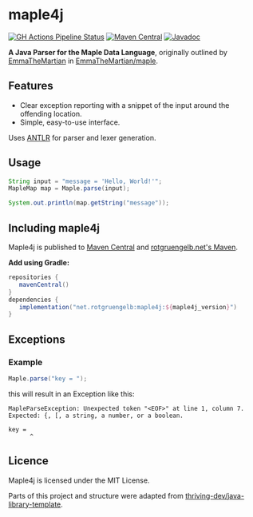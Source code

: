 # maple4j
[![GH Actions Pipeline Status](https://github.com/rotgruengelb/maple4j/actions/workflows/pipeline.yml/badge.svg)](https://github.com/rotgruengelb/maple4j/actions/workflows/pipeline.yml)
[![Maven Central](https://img.shields.io/maven-central/v/net.rotgruengelb/maple4j.svg)](https://central.sonatype.com/artifact/net.rotgruengelb/maple4j)
[![Javadoc](https://img.shields.io/badge/JavaDoc-Online-green)](https://rotgruengelb.github.io/maple4j/javadoc/)

**A Java Parser for the Maple Data Language**, originally outlined by [EmmaTheMartian](https://github.com/EmmaTheMartian) in [EmmaTheMartian/maple](https://github.com/EmmaTheMartian/maple).

## Features 

- Clear exception reporting with a snippet of the input around the offending location.
- Simple, easy-to-use interface.

Uses [ANTLR](https://github.com/antlr/antlr4/) for parser and lexer generation.

## Usage

```java
String input = "message = 'Hello, World!'";
MapleMap map = Maple.parse(input);

System.out.println(map.getString("message"));
```

## Including maple4j

Maple4j is published to [Maven Central](https://central.sonatype.com/artifact/net.rotgruengelb/maple4j) and [rotgruengelb.net's Maven](https://maven.rotgruengelb.net).

**Add using Gradle:**
```gradle
repositories {
   mavenCentral()
}
dependencies {
   implementation("net.rotgruengelb:maple4j:${maple4j_version}")
}
```

## Exceptions
### Example
```java
Maple.parse("key = ");
```
this will result in an Exception like this:
```
MapleParseException: Unexpected token "<EOF>" at line 1, column 7.
Expected: {, [, a string, a number, or a boolean.

key = 
      ^
```

## Licence
Maple4j is licensed under the MIT License.

Parts of this project and structure were adapted from [thriving-dev/java-library-template](https://github.com/thriving-dev/java-library-template).
